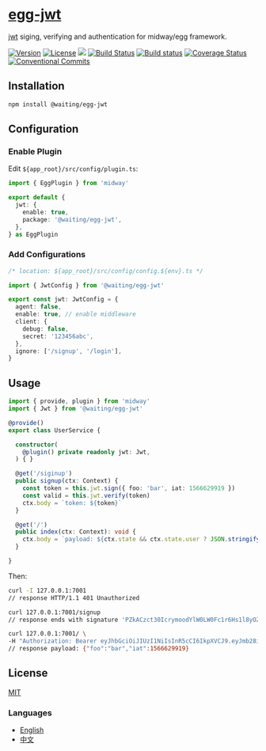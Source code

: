 # [egg-jwt](https://waitingsong.github.io/egg-jwt/)

[jwt](https://www.npmjs.com/package/@waiting/egg-jwt) siging,
verifying and authentication for midway/egg framework.


[![Version](https://img.shields.io/npm/v/@waiting/egg-jwt.svg)](https://www.npmjs.com/package/@waiting/egg-jwt)
[![License](https://img.shields.io/badge/license-MIT-blue.svg)](https://opensource.org/licenses/MIT)
![](https://img.shields.io/badge/lang-TypeScript-blue.svg)
[![Build Status](https://travis-ci.org/waitingsong/egg-jwt.svg?branch=master)](https://travis-ci.org/waitingsong/egg-jwt)
[![Build status](https://ci.appveyor.com/api/projects/status/drantuhjovv52yms/branch/master?svg=true)](https://ci.appveyor.com/project/waitingsong/egg-jwt/branch/master)
[![Coverage Status](https://coveralls.io/repos/github/waitingsong/egg-jwt/badge.svg?branch=master)](https://coveralls.io/github/waitingsong/egg-jwt?branch=master)
[![Conventional Commits](https://img.shields.io/badge/Conventional%20Commits-1.0.0-yellow.svg)](https://conventionalcommits.org)


## Installation
```sh
npm install @waiting/egg-jwt
```


## Configuration

### Enable Plugin

Edit `${app_root}/src/config/plugin.ts`:

```ts
import { EggPlugin } from 'midway'

export default {
  jwt: {
    enable: true,
    package: '@waiting/egg-jwt',
  },
} as EggPlugin
```

### Add Configurations

```ts
/* location: ${app_root}/src/config/config.${env}.ts */

import { JwtConfig } from '@waiting/egg-jwt'

export const jwt: JwtConfig = {
  agent: false,
  enable: true, // enable middleware
  client: {
    debug: false,
    secret: '123456abc',
  },
  ignore: ['/signup', '/login'],
}
```


## Usage

```ts
import { provide, plugin } from 'midway'
import { Jwt } from '@waiting/egg-jwt'

@provide()
export class UserService {

  constructor(
    @plugin() private readonly jwt: Jwt,
  ) { }

  @get('/siginup')
  public signup(ctx: Context) {
    const token = this.jwt.sign({ foo: 'bar', iat: 1566629919 })
    const valid = this.jwt.verify(token)
    ctx.body = `token: ${token}`
  }

  @get('/')
  public index(ctx: Context): void {
    ctx.body = `payload: ${ctx.state && ctx.state.user ? JSON.stringify(ctx.state.user) : 'not found'}`
  }

}
```

Then:
```sh
curl -I 127.0.0.1:7001
// response HTTP/1.1 401 Unauthorized

curl 127.0.0.1:7001/signup
// response ends with signature 'PZkACzct30IcrymoodYlW0LW0Fc1r6Hs1l8yOZSeNpk'

curl 127.0.0.1:7001/ \
-H "Authorization: Bearer eyJhbGciOiJIUzI1NiIsInR5cCI6IkpXVCJ9.eyJmb28iOiJiYXIiLCJpYXQiOjE1NjY2Mjk5MTl9.PZkACzct30IcrymoodYlW0LW0Fc1r6Hs1l8yOZSeNpk"
// response payload: {"foo":"bar","iat":1566629919}
```


## License
[MIT](LICENSE)


### Languages
- [English](README.md)
- [中文](README.zh-CN.md)
